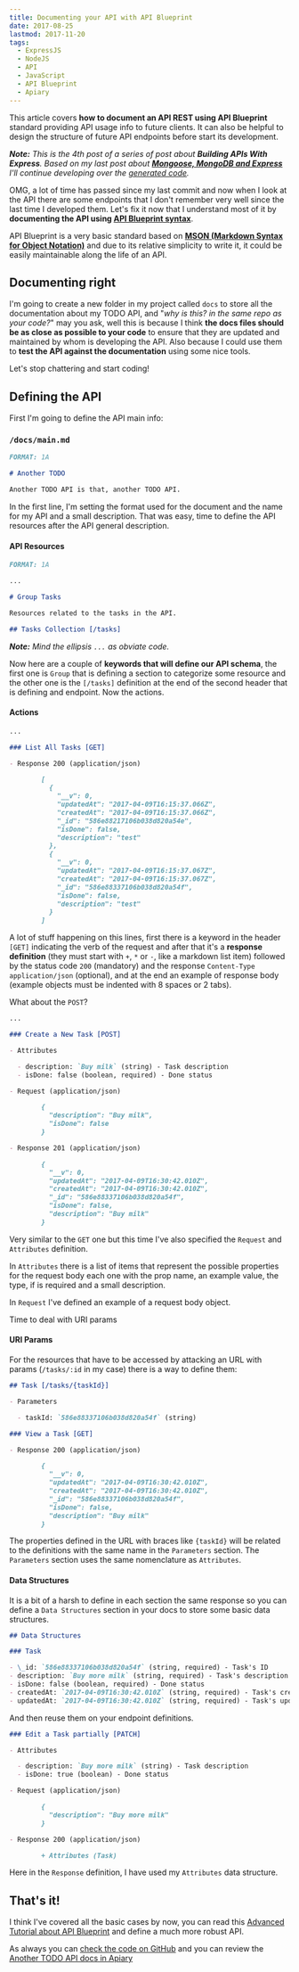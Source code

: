 ```yaml
---
title: Documenting your API with API Blueprint
date: 2017-08-25
lastmod: 2017-11-20
tags:
  - ExpressJS
  - NodeJS
  - API
  - JavaScript
  - API Blueprint
  - Apiary
---
```


<!--kg-card-begin: markdown-->

This article covers **how to document an API REST using API Blueprint** standard providing API usage info to future clients. It can also be helpful to design the structure of future API endpoints before start its development.

_**Note:** This is the 4th post of a series of post about **Building APIs With Express**. Based on my last post about [**Mongoose, MongoDB and Express**](/2017/01/mongoose-mongodb-and-express/) I'll continue developing over the [generated code](https://github.com/AlbertoFdzM/another-todo-api/tree/post/03)._

OMG, a lot of time has passed since my last commit and now when I look at the API there are some endpoints that I don't remember very well since the last time I developed them. Let's fix it now that I understand most of it by **documenting the API using [API Blueprint syntax](https://apiblueprint.org/)**.

API Blueprint is a very basic standard based on **[MSON (Markdown Syntax for Object Notation)](https://apiblueprint.org/documentation/mson/tutorial.html)** and due to its relative simplicity to write it, it could be easily maintainable along the life of an API.

## Documenting right

I'm going to create a new folder in my project called `docs` to store all the documentation about my TODO API, and "_why is this? in the same repo as your code?_" may you ask, well this is because I think **the docs files should be as close as possible to your code** to ensure that they are updated and maintained by whom is developing the API. Also because I could use them to **test the API against the documentation** using some nice tools.

Let's stop chattering and start coding!

## Defining the API

First I'm going to define the API main info:

### `/docs/main.md`

```markdown
FORMAT: 1A

# Another TODO

Another TODO API is that, another TODO API.
```

In the first line, I'm setting the format used for the document and the name for my API and a small description. That was easy, time to define the API resources after the API general description.

#### API Resources

```markdown
FORMAT: 1A

...

# Group Tasks

Resources related to the tasks in the API.

## Tasks Collection [/tasks]
```

_**Note:** Mind the ellipsis `...` as obviate code._

Now here are a couple of **keywords that will define our API schema**, the first one is `Group` that is defining a section to categorize some resource and the other one is the `[/tasks]` definition at the end of the second header that is defining and endpoint. Now the actions.

#### Actions

```markdown
...

### List All Tasks [GET]

- Response 200 (application/json)

        [
          {
            "__v": 0,
            "updatedAt": "2017-04-09T16:15:37.066Z",
            "createdAt": "2017-04-09T16:15:37.066Z",
            "_id": "586e88217106b038d820a54e",
            "isDone": false,
            "description": "test"
          },
          {
            "__v": 0,
            "updatedAt": "2017-04-09T16:15:37.067Z",
            "createdAt": "2017-04-09T16:15:37.067Z",
            "_id": "586e88337106b038d820a54f",
            "isDone": false,
            "description": "test"
          }
        ]
```

A lot of stuff happening on this lines, first there is a keyword in the header `[GET]` indicating the verb of the request and after that it's a **response definition** (they must start with `+`, `*` or `-`, like a markdown list item) followed by the status code `200` (mandatory) and the response `Content-Type` `application/json` (optional), and at the end an example of response body (example objects must be indented with 8 spaces or 2 tabs).

What about the `POST`?

```markdown
...

### Create a New Task [POST]

- Attributes

  - description: `Buy milk` (string) - Task description
  - isDone: false (boolean, required) - Done status

- Request (application/json)

        {
          "description": "Buy milk",
          "isDone": false
        }

- Response 201 (application/json)

        {
          "__v": 0,
          "updatedAt": "2017-04-09T16:30:42.010Z",
          "createdAt": "2017-04-09T16:30:42.010Z",
          "_id": "586e88337106b038d820a54f",
          "isDone": false,
          "description": "Buy milk"
        }
```

Very similar to the `GET` one but this time I've also specified the `Request` and `Attributes` definition.

In `Attributes` there is a list of items that represent the possible properties for the request body each one with the prop name, an example value, the type, if is required and a small description.

In `Request` I've defined an example of a request body object.

Time to deal with URI params

#### URI Params

For the resources that have to be accessed by attacking an URL with params (`/tasks/:id` in my case) there is a way to define them:

```markdown
## Task [/tasks/{taskId}]

- Parameters

  - taskId: `586e88337106b038d820a54f` (string)

### View a Task [GET]

- Response 200 (application/json)

        {
          "__v": 0,
          "updatedAt": "2017-04-09T16:30:42.010Z",
          "createdAt": "2017-04-09T16:30:42.010Z",
          "_id": "586e88337106b038d820a54f",
          "isDone": false,
          "description": "Buy milk"
        }
```

The properties defined in the URL with braces like `{taskId}` will be related to the definitions with the same name in the `Parameters` section. The `Parameters` section uses the same nomenclature as `Attributes`.

#### Data Structures

It is a bit of a harsh to define in each section the same response so you can define a `Data Structures` section in your docs to store some basic data structures.

```markdown
## Data Structures

### Task

- \_id: `586e88337106b038d820a54f` (string, required) - Task's ID
- description: `Buy more milk` (string, required) - Task's description
- isDone: false (boolean, required) - Done status
- createdAt: `2017-04-09T16:30:42.010Z` (string, required) - Task's created date
- updatedAt: `2017-04-09T16:30:42.010Z` (string, required) - Task's update date
```

And then reuse them on your endpoint definitions.

```markdown
### Edit a Task partially [PATCH]

- Attributes

  - description: `Buy more milk` (string) - Task description
  - isDone: true (boolean) - Done status

- Request (application/json)

        {
          "description": "Buy more milk"
        }

- Response 200 (application/json)

        + Attributes (Task)
```

Here in the `Response` definition, I have used my `Attributes` data structure.

## That's it!

I think I've covered all the basic cases by now, you can read this [Advanced Tutorial about API Blueprint](https://apiblueprint.org/documentation/advanced-tutorial.html) and define a much more robust API.

As always you can [check the code on GitHub](https://github.com/AlbertoFdzM/another-todo-api/tree/post/04) and you can review the [Another TODO API docs in Apiary](http://docs.anothertodo.apiary.io/)

<!--kg-card-end: markdown-->
